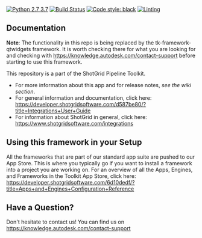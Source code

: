 [![Python 2.7 3.7](https://img.shields.io/badge/python-2.7%20%7C%203.7-blue.svg)](https://www.python.org/)
[![Build Status](https://dev.azure.com/shotgun-ecosystem/Toolkit/_apis/build/status/Frameworks/tk-framework-widget?branchName=master)](https://dev.azure.com/shotgun-ecosystem/Toolkit/_build/latest?definitionId=46&branchName=master)
[![Code style: black](https://img.shields.io/badge/code%20style-black-000000.svg)](https://github.com/psf/black)
[![Linting](https://img.shields.io/badge/PEP8%20by-Hound%20CI-a873d1.svg)](https://houndci.com)

## Documentation

**Note**: The functionality in this repo is being replaced by the tk-framework-qtwidgets framework.  It is worth checking there for what you are looking for and checking with https://knowledge.autodesk.com/contact-support before starting to use this framework.

This repository is a part of the ShotGrid Pipeline Toolkit.

- For more information about this app and for release notes, *see the wiki section*.
- For general information and documentation, click here: https://developer.shotgridsoftware.com/d587be80/?title=Integrations+User+Guide
- For information about ShotGrid in general, click here: https://www.shotgridsoftware.com/integrations

## Using this framework in your Setup
All the frameworks that are part of our standard app suite are pushed to our App Store.
This is where you typically go if you want to install a framework into a project you are
working on. For an overview of all the Apps, Engines, and Frameworks in the Toolkit App Store,
click here: https://developer.shotgridsoftware.com/6d10dedf/?title=Apps+and+Engines+Configuration+Reference

## Have a Question?
Don't hesitate to contact us! You can find us on https://knowledge.autodesk.com/contact-support
